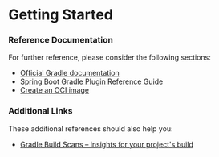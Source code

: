# Getting Started

### Reference Documentation

For further reference, please consider the following sections:

* [Official Gradle documentation](https://docs.gradle.org)
* [Spring Boot Gradle Plugin Reference Guide](https://docs.spring.io/spring-boot/docs/2.3.6.RELEASE/gradle-plugin/reference/html/)
* [Create an OCI image](https://docs.spring.io/spring-boot/docs/2.3.6.RELEASE/gradle-plugin/reference/html/#build-image)

### Additional Links

These additional references should also help you:

* [Gradle Build Scans – insights for your project's build](https://scans.gradle.com#gradle)

